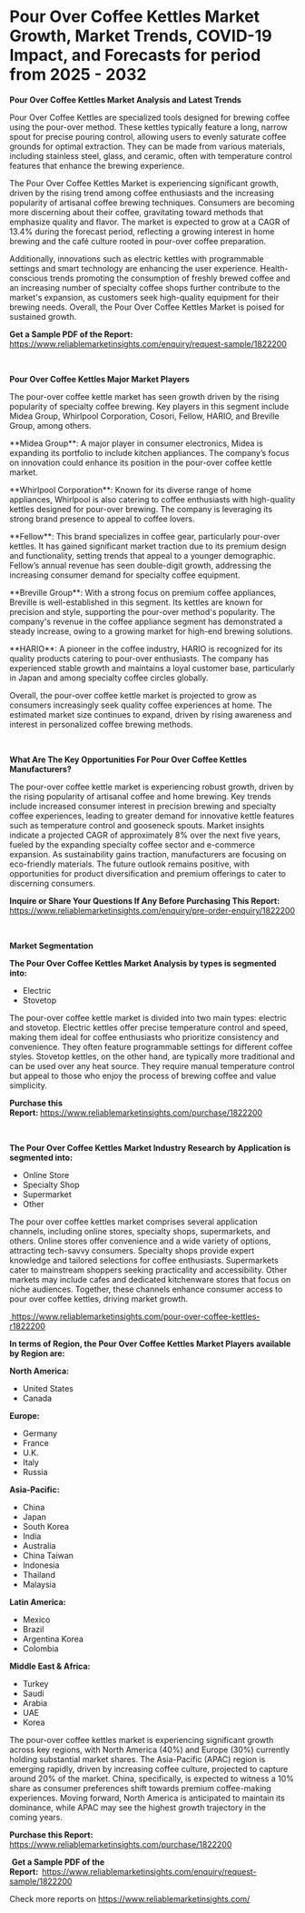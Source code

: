 <p><h1>Pour Over Coffee Kettles Market Growth, Market Trends, COVID-19 Impact, and Forecasts for period from 2025 - 2032</h1></p><p><strong>Pour Over Coffee Kettles Market Analysis and Latest Trends</strong></p>
<p><p>Pour Over Coffee Kettles are specialized tools designed for brewing coffee using the pour-over method. These kettles typically feature a long, narrow spout for precise pouring control, allowing users to evenly saturate coffee grounds for optimal extraction. They can be made from various materials, including stainless steel, glass, and ceramic, often with temperature control features that enhance the brewing experience.</p><p>The Pour Over Coffee Kettles Market is experiencing significant growth, driven by the rising trend among coffee enthusiasts and the increasing popularity of artisanal coffee brewing techniques. Consumers are becoming more discerning about their coffee, gravitating toward methods that emphasize quality and flavor. The market is expected to grow at a CAGR of 13.4% during the forecast period, reflecting a growing interest in home brewing and the café culture rooted in pour-over coffee preparation.</p><p>Additionally, innovations such as electric kettles with programmable settings and smart technology are enhancing the user experience. Health-conscious trends promoting the consumption of freshly brewed coffee and an increasing number of specialty coffee shops further contribute to the market's expansion, as customers seek high-quality equipment for their brewing needs. Overall, the Pour Over Coffee Kettles Market is poised for sustained growth.</p></p>
<p><strong>Get a Sample PDF of the Report:&nbsp;</strong> <a href="https://www.reliablemarketinsights.com/enquiry/request-sample/1822200?utm_campaign=1938&utm_medium=2&utm_source=Github&utm_content=ia&utm_term=07022025&utm_id=pour-over-coffee-kettles">https://www.reliablemarketinsights.com/enquiry/request-sample/1822200</a></p>
<p>&nbsp;</p>
<p><strong>Pour Over Coffee Kettles Major Market Players</strong></p>
<p><p>The pour-over coffee kettle market has seen growth driven by the rising popularity of specialty coffee brewing. Key players in this segment include Midea Group, Whirlpool Corporation, Cosori, Fellow, HARIO, and Breville Group, among others.</p><p>**Midea Group**: A major player in consumer electronics, Midea is expanding its portfolio to include kitchen appliances. The company’s focus on innovation could enhance its position in the pour-over coffee kettle market.</p><p>**Whirlpool Corporation**: Known for its diverse range of home appliances, Whirlpool is also catering to coffee enthusiasts with high-quality kettles designed for pour-over brewing. The company is leveraging its strong brand presence to appeal to coffee lovers.</p><p>**Fellow**: This brand specializes in coffee gear, particularly pour-over kettles. It has gained significant market traction due to its premium design and functionality, setting trends that appeal to a younger demographic. Fellow’s annual revenue has seen double-digit growth, addressing the increasing consumer demand for specialty coffee equipment.</p><p>**Breville Group**: With a strong focus on premium coffee appliances, Breville is well-established in this segment. Its kettles are known for precision and style, supporting the pour-over method's popularity. The company's revenue in the coffee appliance segment has demonstrated a steady increase, owing to a growing market for high-end brewing solutions.</p><p>**HARIO**: A pioneer in the coffee industry, HARIO is recognized for its quality products catering to pour-over enthusiasts. The company has experienced stable growth and maintains a loyal customer base, particularly in Japan and among specialty coffee circles globally.</p><p>Overall, the pour-over coffee kettle market is projected to grow as consumers increasingly seek quality coffee experiences at home. The estimated market size continues to expand, driven by rising awareness and interest in personalized coffee brewing methods.</p></p>
<p>&nbsp;</p>
<p><strong>What Are The Key Opportunities For Pour Over Coffee Kettles Manufacturers?</strong></p>
<p><p>The pour-over coffee kettle market is experiencing robust growth, driven by the rising popularity of artisanal coffee and home brewing. Key trends include increased consumer interest in precision brewing and specialty coffee experiences, leading to greater demand for innovative kettle features such as temperature control and gooseneck spouts. Market insights indicate a projected CAGR of approximately 8% over the next five years, fueled by the expanding specialty coffee sector and e-commerce expansion. As sustainability gains traction, manufacturers are focusing on eco-friendly materials. The future outlook remains positive, with opportunities for product diversification and premium offerings to cater to discerning consumers.</p></p>
<p><strong>Inquire or Share Your Questions If Any Before Purchasing This Report:</strong> <a href="https://www.reliablemarketinsights.com/enquiry/pre-order-enquiry/1822200?utm_campaign=1938&utm_medium=2&utm_source=Github&utm_content=ia&utm_term=07022025&utm_id=pour-over-coffee-kettles">https://www.reliablemarketinsights.com/enquiry/pre-order-enquiry/1822200</a></p>
<p>&nbsp;</p>
<p><strong>Market Segmentation</strong></p>
<p><strong>The Pour Over Coffee Kettles Market Analysis by types is segmented into:</strong></p>
<p><ul><li>Electric</li><li>Stovetop</li></ul></p>
<p><p>The pour-over coffee kettle market is divided into two main types: electric and stovetop. Electric kettles offer precise temperature control and speed, making them ideal for coffee enthusiasts who prioritize consistency and convenience. They often feature programmable settings for different coffee styles. Stovetop kettles, on the other hand, are typically more traditional and can be used over any heat source. They require manual temperature control but appeal to those who enjoy the process of brewing coffee and value simplicity.</p></p>
<p><strong>Purchase this Report:&nbsp;</strong><a href="https://www.reliablemarketinsights.com/purchase/1822200?utm_campaign=1938&utm_medium=2&utm_source=Github&utm_content=ia&utm_term=07022025&utm_id=pour-over-coffee-kettles">https://www.reliablemarketinsights.com/purchase/1822200</a></p>
<p>&nbsp;</p>
<p><strong>The Pour Over Coffee Kettles Market Industry Research by Application is segmented into:</strong></p>
<p><ul><li>Online Store</li><li>Specialty Shop</li><li>Supermarket</li><li>Other</li></ul></p>
<p><p>The pour over coffee kettles market comprises several application channels, including online stores, specialty shops, supermarkets, and others. Online stores offer convenience and a wide variety of options, attracting tech-savvy consumers. Specialty shops provide expert knowledge and tailored selections for coffee enthusiasts. Supermarkets cater to mainstream shoppers seeking practicality and accessibility. Other markets may include cafes and dedicated kitchenware stores that focus on niche audiences. Together, these channels enhance consumer access to pour over coffee kettles, driving market growth.</p></p>
<p><a href="https://www.reliablemarketinsights.com/pour-over-coffee-kettles-r1822200?utm_campaign=1938&utm_medium=2&utm_source=Github&utm_content=ia&utm_term=07022025&utm_id=pour-over-coffee-kettles">&nbsp;https://www.reliablemarketinsights.com/pour-over-coffee-kettles-r1822200</a></p>
<p><strong>In terms of Region, the Pour Over Coffee Kettles Market Players available by Region are:</strong></p>
<p>
    <p> <strong> North America: </strong>
        <ul>
            <li>United States</li>
            <li>Canada</li>
        </ul>
        </p> 
    <p> <strong> Europe: </strong>
        <ul>
            <li>Germany</li>
            <li>France</li>
            <li>U.K.</li>
            <li>Italy</li>
            <li>Russia</li>
        </ul>
        </p> 
    <p> <strong> Asia-Pacific: </strong>
        <ul>
            <li>China</li>
            <li>Japan</li>
            <li>South Korea</li>
            <li>India</li>
            <li>Australia</li>
            <li>China Taiwan</li>
            <li>Indonesia</li>
            <li>Thailand</li>
            <li>Malaysia</li>
        </ul>
        </p> 
    <p> <strong> Latin America: </strong>
        <ul>
            <li>Mexico</li>
            <li>Brazil</li>
            <li>Argentina Korea</li>
            <li>Colombia</li>
        </ul>
        </p> 
    <p> <strong> Middle East & Africa: </strong>
        <ul>
            <li>Turkey</li>
            <li>Saudi</li>
            <li>Arabia</li>
            <li>UAE</li>
            <li>Korea</li>
        </ul>
    </p>
    </p>
<p><p>The pour-over coffee kettles market is experiencing significant growth across key regions, with North America (40%) and Europe (30%) currently holding substantial market shares. The Asia-Pacific (APAC) region is emerging rapidly, driven by increasing coffee culture, projected to capture around 20% of the market. China, specifically, is expected to witness a 10% share as consumer preferences shift towards premium coffee-making experiences. Moving forward, North America is anticipated to maintain its dominance, while APAC may see the highest growth trajectory in the coming years.</p></p>
<p><strong>Purchase this Report: </strong><a href="https://www.reliablemarketinsights.com/purchase/1822200?utm_campaign=1938&utm_medium=2&utm_source=Github&utm_content=ia&utm_term=07022025&utm_id=pour-over-coffee-kettles">https://www.reliablemarketinsights.com/purchase/1822200</a></p>
<p>&nbsp;<strong>Get a Sample PDF of the Report:&nbsp;&nbsp;</strong><a href="https://www.reliablemarketinsights.com/enquiry/request-sample/1822200?utm_campaign=1938&utm_medium=2&utm_source=Github&utm_content=ia&utm_term=07022025&utm_id=pour-over-coffee-kettles">https://www.reliablemarketinsights.com/enquiry/request-sample/1822200</a></p>
<p><strong></strong></p>
<p>Check more reports on <a href="https://www.reliablemarketinsights.com/?utm_campaign=1938&utm_medium=2&utm_source=Github&utm_content=ia&utm_term=07022025&utm_id=pour-over-coffee-kettles">https://www.reliablemarketinsights.com/</a></p>